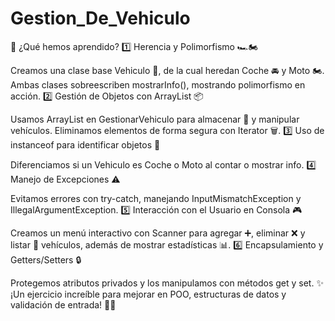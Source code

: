 # Gestion_De_Vehiculo
🎯 ¿Qué hemos aprendido?
1️⃣ Herencia y Polimorfismo 🏎️🏍️

Creamos una clase base Vehiculo 🚗, de la cual heredan Coche 🚘 y Moto 🏍️.
Ambas clases sobreescriben mostrarInfo(), mostrando polimorfismo en acción.
2️⃣ Gestión de Objetos con ArrayList 📦

Usamos ArrayList<Vehiculo> en GestionarVehiculo para almacenar 🚀 y manipular vehículos.
Eliminamos elementos de forma segura con Iterator 🗑️.
3️⃣ Uso de instanceof para identificar objetos 🔎

Diferenciamos si un Vehiculo es Coche o Moto al contar o mostrar info.
4️⃣ Manejo de Excepciones ⚠️

Evitamos errores con try-catch, manejando InputMismatchException y IllegalArgumentException.
5️⃣ Interacción con el Usuario en Consola 🎮

Creamos un menú interactivo con Scanner para agregar ➕, eliminar ❌ y listar 📜 vehículos, además de mostrar estadísticas 📊.
6️⃣ Encapsulamiento y Getters/Setters 🔒

Protegemos atributos privados y los manipulamos con métodos get y set.
✨ ¡Un ejercicio increíble para mejorar en POO, estructuras de datos y validación de entrada! 🚀🎉
